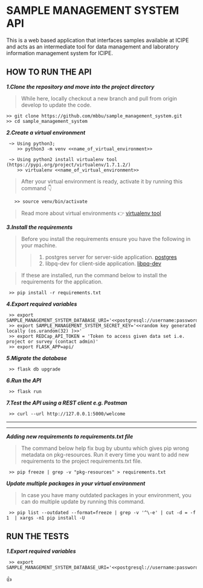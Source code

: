 # SAMPLE MANAGEMENT SYSTEM API #
This is a web based application that interfaces samples available at ICIPE and acts as an intermediate tool for data management and laboratory information management system for ICIPE.

## HOW TO RUN THE API ##
***1.Clone the repository and move into the project directory***

> While here, locally checkout a new branch and pull from origin develop to update the code.
```
>> git clone https://github.com/mbbu/sample_management_system.git
>> cd sample_management_system
```

***2.Create a virtual environment***
```
 ~> Using python3; 
    >> python3 -m venv <<name_of_virtual_environment>>

 ~> Using python2 install virtualenv tool (https://pypi.org/project/virtualenv/1.7.1.2/)
    >> virtualenv <<name_of_virtual_environment>>
```
> After your virtual environment is ready, activate it by running this command :point_down:
```
   >> source venv/bin/activate
```

> Read more about virtual environments :point_right: [virtualenv tool](https://pypi.org/project/virtualenv/1.7.1.2/)

***3.Install the requirements***
> Before you install the requirements ensure you have the following in your machine.
>>   1. postgres server for server-side application. [postgres](https://www.postgresql.org/download/) 
>>   2. libpq-dev for client-side application. [libpq-dev](https://pypi.org/project/libpq-dev/)

> If these are installed, run the command below to install the requirements for the application.
```
 >> pip install -r requirements.txt
```


***4.Export required variables***
```
 >> export SAMPLE_MANAGEMENT_SYSTEM_DATABASE_URI='<<postgresql://username:password@host:port/database>>'
 >> export SAMPLE_MANAGEMENT_SYSTEM_SECRET_KEY='<<random key generated locally (os.urandom(32) )>>'
 >> export REDCap_API_TOKEN = 'Token to access given data set i.e. project or survey (contact admin)'
 >> export FLASK_APP=api/
```

***5.Migrate the database***
```
 >> flask db upgrade
```

***6.Run the API***
```
 >> flask run
```

***7.Test the API using a REST client e.g. Postman***
```
 >> curl --url http://127.0.0.1:5000/welcome
```

---
---
***Adding new requirements to requirements.txt file***
> The command below help fix bug by ubuntu which gives pip wrong metadata on pkg-resources.
> Run it every time you want to add new requirements to the project requirements.txt file.
```
 >> pip freeze | grep -v "pkg-resources" > requirements.txt
```

***Update multiple packages in your virtual environment***
> In case you have many outdated packages in your environment, you can do multiple
> update by running this command.

```
 >> pip list --outdated --format=freeze | grep -v '^\-e' | cut -d = -f 1  | xargs -n1 pip install -U
```


## RUN THE TESTS ##
***1.Export required variables***
```
 >> export SAMPLE_MANAGEMENT_SYSTEM_DATABASE_URI='<<postgresql://username:password@host:port/database>>'
```


:+1:
